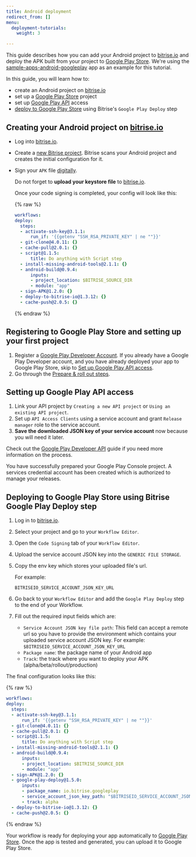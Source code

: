 ```yaml
---
title: Android deployment
redirect_from: []
menu:
  deployment-tutorials:
    weight: 3

---
```

This guide describes how you can add your Android project to [bitrise.io](https://www.bitrise.io) and deploy the APK built from your project to [Google Play Store](https://play.google.com/store). We're using the [sample-apps-android-googleplay](https://github.com/bitrise-samples/sample-apps-android-googleplay) app as an example for this tutorial.

In this guide, you will learn how to:

* create an Android project on [bitrise.io](https://www.bitrise.io)
* set up a [Google Play Store](https://play.google.com/store) project
* set up [Google Play API](https://developers.google.com/android-publisher/getting_started) access
* [deploy to Google Play Store](#deploy-to-google-play-store-using-bitrise-google-play-deploy-step) using Bitrise's `Google Play Deploy` step

## Creating your Android project on [bitrise.io](https://www.bitrise.io)

* Log into [bitrise.io](htts://www.bitrise.io).
* Create a [new Bitrise project](getting-started/adding-a-new-app). Bitrise scans your Android project and creates the initial configuration for it.
* Sign your `APK` file [digitally](/code-signing/android-code-signing/android-code-signing-using-bitrise-sign-APK-step/).

  Do not forget to **upload your keystore file** to [bitrise.io](https://www.bitrise.io).

  Once your code signing is completed, your config will look like this:

  {% raw %}
  ```yaml
  workflows:
  deploy:
    steps:
    - activate-ssh-key@3.1.1:
        run_if: '{{getenv "SSH_RSA_PRIVATE_KEY" | ne ""}}'
    - git-clone@4.0.11: {}
    - cache-pull@2.0.1: {}
    - script@1.1.5:
        title: Do anything with Script step
    - install-missing-android-tools@2.1.1: {}
    - android-build@0.9.4:
        inputs:
        - project_location: $BITRISE_SOURCE_DIR
        - module: "app"
    - sign-APK@1.2.0: {}
    - deploy-to-bitrise-io@1.3.12: {}
    - cache-push@2.0.5: {}
  ```
  {% endraw %}

## Registering to Google Play Store and setting up your first project

1. Register a [Google Play Developer Account](https://developer.android.com/distribute/console/).
   If you already have a Google Play Developer account, and you have already deployed your app to Google Play Store, skip to [Set up Google Play API access](#set-up-google-play-api-access).
2. Go through the [Prepare & roll out steps](https://support.google.com/googleplay/android-developer/answer/7159011?hl=en).

## Setting up Google Play API access

1. Link your API project by `Creating a new API project` or `Using an existing API project`.
2. Set up `API Access Clients` using a service account and grant `Release manager` role to the service account.
3. **Save the downloaded JSON key of your service account** now because you will need it later.

Check out the [Google Play Developer API](https://developers.google.com/android-publisher/getting_started) guide if you need more information on the process.

You have successfully prepared your Google Play Console project. A services credential account has been created which is authorized to manage your releases.

## Deploying to Google Play Store using Bitrise Google Play Deploy step

1. Log in to [bitrise.io](https://www.bitrise.io).
2. Select your project and go to your `Workflow Editor`.
3. Open the `Code Signing` tab of your `Workflow Editor`.
4. Upload the service account JSON key into the `GENERIC FILE STORAGE`.
5. Copy the env key which stores your uploaded file's url.

   For example:

   `BITRISEIO_SERVICE_ACCOUNT_JSON_KEY_URL`
6. Go back to your `Workflow Editor` and add the `Google Play Deploy` step to the end of your Workflow.
7. Fill out the required input fields which are:
   * `Service Account JSON key file path`: This field can accept a remote url so you have to provide the environment which contains your uploaded service account JSON key.
     For example: `$BITRISEIO_SERVICE_ACCOUNT_JSON_KEY_URL`
   * `Package name`: the package name of your Android app
   * `Track`: the track where you want to deploy your APK (alpha/beta/rollout/production)

The final configuration looks like this:

{% raw %}
```yaml
workflows:
deploy:
  steps:
  - activate-ssh-key@3.1.1:
      run_if: '{{getenv "SSH_RSA_PRIVATE_KEY" | ne ""}}'
  - git-clone@4.0.11: {}
  - cache-pull@2.0.1: {}
  - script@1.1.5:
      title: Do anything with Script step
  - install-missing-android-tools@2.1.1: {}
  - android-build@0.9.4:
      inputs:
      - project_location: $BITRISE_SOURCE_DIR
      - module: "app"
  - sign-APK@1.2.0: {}
  - google-play-deploy@1.5.0:
      inputs:
      - package_name: io.bitrise.googleplay
      - service_account_json_key_path: "$BITRISEIO_SERVICE_ACCOUNT_JSON_KEY_URL"
      - track: alpha
  - deploy-to-bitrise-io@1.3.12: {}
  - cache-push@2.0.5: {}
```
{% endraw %}

Your workflow is ready for deploying your app automatically to [Google Play Store](https://play.google.com/store). Once the app is tested and generated, you can upload it to Google Play Store.